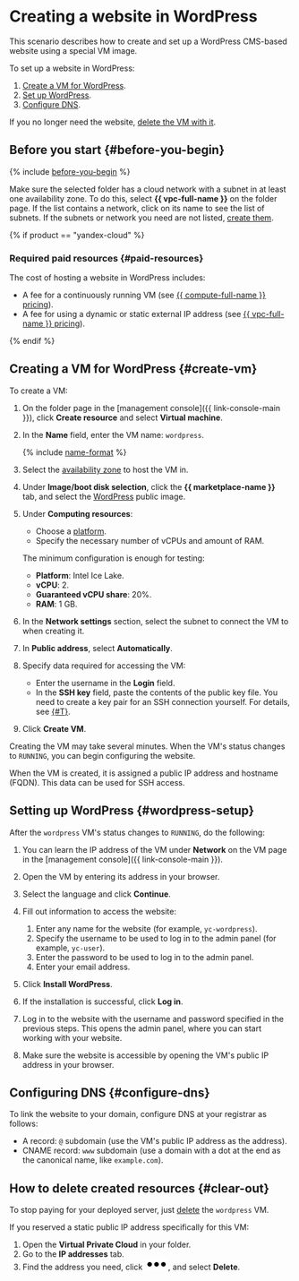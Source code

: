 # Creating a website in WordPress

This scenario describes how to create and set up a WordPress CMS-based website using a special VM image.

To set up a website in WordPress:
1. [Create a VM for WordPress](#create-vm).
1. [Set up WordPress](#wordpress-setup).
1. [Configure DNS](#configure-dns).

If you no longer need the website, [delete the VM with it](#clear-out).

## Before you start {#before-you-begin}

{% include [before-you-begin](../_tutorials_includes/before-you-begin.md) %}

Make sure the selected folder has a cloud network with a subnet in at least one availability zone. To do this, select **{{ vpc-full-name }}** on the folder page. If the list contains a network, click on its name to see the list of subnets. If the subnets or network you need are not listed, [create them](../../vpc/quickstart.md).

{% if product == "yandex-cloud" %}

### Required paid resources {#paid-resources}

The cost of hosting a website in WordPress includes:
* A fee for a continuously running VM (see [{{ compute-full-name }} pricing](../../compute/pricing.md)).
* A fee for using a dynamic or static external IP address (see [{{ vpc-full-name }} pricing](../../vpc/pricing.md)).

{% endif %}

## Creating a VM for WordPress {#create-vm}

To create a VM:

1. On the folder page in the [management console]({{ link-console-main }}), click **Create resource** and select **Virtual machine**.

1. In the **Name** field, enter the VM name: `wordpress`.

   {% include [name-format](../../_includes/name-format.md) %}

1. Select the [availability zone](../../overview/concepts/geo-scope.md) to host the VM in.

1. Under **Image/boot disk selection**, click the **{{ marketplace-name }}** tab, and select the [WordPress](/marketplace/products/yc/wordpress) public image.

1. Under **Computing resources**:
   * Choose a [platform](../../compute/concepts/vm-platforms.md).
   * Specify the necessary number of vCPUs and amount of RAM.

   The minimum configuration is enough for testing:
   * **Platform**: Intel Ice Lake.
   * **vCPU**: 2.
   * **Guaranteed vCPU share**: 20%.
   * **RAM**: 1 GB.

1. In the **Network settings** section, select the subnet to connect the VM to when creating it.

1. In **Public address**, select **Automatically**.

1. Specify data required for accessing the VM:
   * Enter the username in the **Login** field.
   * In the **SSH key** field, paste the contents of the public key file.
You need to create a key pair for an SSH connection yourself. For details, see [{#T}](../../compute/operations/vm-connect/ssh.md).

1. Click **Create VM**.

Creating the VM may take several minutes. When the VM's status changes to `RUNNING`, you can begin configuring the website.

When the VM is created, it is assigned a public IP address and hostname (FQDN). This data can be used for SSH access.

## Setting up WordPress {#wordpress-setup}

After the `wordpress` VM's status changes to `RUNNING`, do the following:

1. You can learn the IP address of the VM under **Network** on the VM page in the [management console]({{ link-console-main }}).

1. Open the VM by entering its address in your browser.

1. Select the language and click **Continue**.

1. Fill out information to access the website:
   1. Enter any name for the website (for example, `yc-wordpress`).
   1. Specify the username to be used to log in to the admin panel (for example, `yc-user`).
   1. Enter the password to be used to log in to the admin panel.
   1. Enter your email address.

1. Click **Install WordPress**.

1. If the installation is successful, click **Log in**.

1. Log in to the website with the username and password specified in the previous steps. This opens the admin panel, where you can start working with your website.

1. Make sure the website is accessible by opening the VM's public IP address in your browser.

## Configuring DNS {#configure-dns}

To link the website to your domain, configure DNS at your registrar as follows:
* A record: `@` subdomain (use the VM's public IP address as the address).
* CNAME record: `www` subdomain (use a domain with a dot at the end as the canonical name, like `example.com`).

## How to delete created resources {#clear-out}

To stop paying for your deployed server, just [delete](../../compute/operations/vm-control/vm-delete.md) the `wordpress` VM.

If you reserved a static public IP address specifically for this VM:
1. Open the **Virtual Private Cloud** in your folder.
1. Go to the **IP addresses** tab.
1. Find the address you need, click ![ellipsis](../../_assets/options.svg), and select **Delete**.